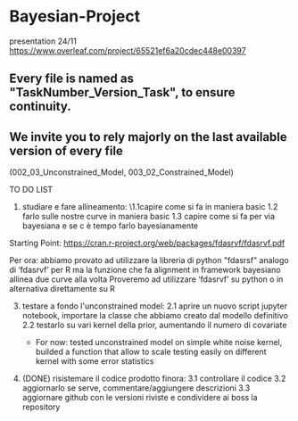 # Bayesian-Project
presentation 24/11 https://www.overleaf.com/project/65521ef6a20cdec448e00397

## Every file is named as "TaskNumber_Version_Task", to ensure continuity.

## We invite you to rely majorly on the last available version of every file 
(002_03_Unconstrained_Model, 003_02_Constrained_Model)

TO DO LIST
1. studiare e fare allineamento:
\\1.1capire come si fa in maniera basic
  1.2 farlo sulle nostre curve in maniera basic
  1.3 capire come si fa per via bayesiana e se c è tempo farlo bayesianamente
   
Starting Point: https://cran.r-project.org/web/packages/fdasrvf/fdasrvf.pdf

Per ora: abbiamo provato ad utilizzare la libreria di python "fdasrsf" analogo di ‘fdasrvf’ per R ma la funzione che fa alignment in framework bayesiano allinea due curve alla volta
Proveremo ad utilizzare ‘fdasrvf’ su python o in alternativa direttamente su R


3. testare a fondo l'unconstrained model:
  2.1 aprire un nuovo script jupyter notebook, importare la classe che abbiamo creato dal modello definitivo
  2.2 testarlo su vari kernel della prior, aumentando il numero di covariate
    - For now: tested unconstrained model on simple white noise kernel, builded a function that allow to scale testing easily on different kernel with some error statistics

4. (DONE) risistemare il codice prodotto finora:
  3.1 controllare il codice
  3.2 aggiornarlo se serve, commentare/aggiungere descrizioni
  3.3 aggiornare github con le versioni riviste e condividere ai boss la repository
